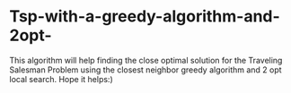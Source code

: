 # Tsp-with-a-greedy-algorithm-and-2opt-
This algorithm will help finding the close optimal solution for the Traveling Salesman Problem using the closest neighbor greedy algorithm and 2 opt local search. Hope it helps:)
